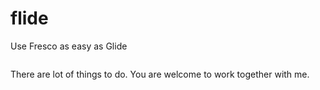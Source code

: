 # flide
Use Fresco as easy  as Glide

```java

```

There are lot of things to do.
You are welcome to work together with me.
